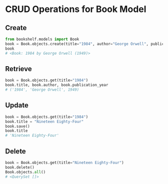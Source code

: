 # CRUD Operations for Book Model

## Create

```python
from bookshelf.models import Book
book = Book.objects.create(title="1984", author="George Orwell", publication_year=1949)
book
# <Book: 1984 by George Orwell (1949)>
```

## Retrieve

```python
book = Book.objects.get(title="1984")
book.title, book.author, book.publication_year
# ('1984', 'George Orwell', 1949)
```

## Update

```python
book = Book.objects.get(title="1984")
book.title = "Nineteen Eighty-Four"
book.save()
book.title
# 'Nineteen Eighty-Four'
```

## Delete

```python
book = Book.objects.get(title="Nineteen Eighty-Four")
book.delete()
Book.objects.all()
# <QuerySet []>
```
